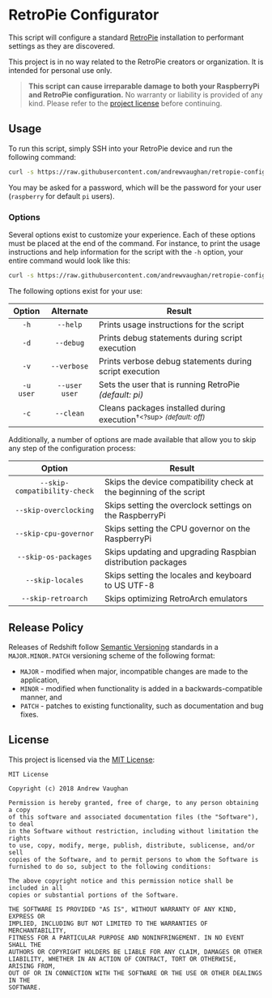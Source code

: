 # RetroPie Configurator

This script will configure a standard [RetroPie][retropie] installation to performant settings as they are discovered.

This project is in no way related to the RetroPie creators or organization.  It is intended for personal use only.

> **This script can cause irreparable damage to both your RaspberryPi and RetroPie configuration.**  No warranty or
> liability is provided of any kind.  Please refer to the [project license][project-license] before continuing.

## Usage

To run this script, simply SSH into your RetroPie device and run the following command:

```bash
curl -s https://raw.githubusercontent.com/andrewvaughan/retropie-configurator/master/configurator | sudo bash -s --
```

You may be asked for a password, which will be the password for your user (`raspberry` for default `pi` users).

### Options

Several options exist to customize your experience.  Each of these options must be placed at the end of the command.
For instance, to print the usage instructions and help information for the script with the `-h` option, your entire
command would look like this:

```bash
curl -s https://raw.githubusercontent.com/andrewvaughan/retropie-configurator/master/configurator | sudo bash -s -- -h
```

The following options exist for your use:

| Option    | Alternate     | Result                                                                  |
|:---------:|:-------------:|-------------------------------------------------------------------------|
| `-h`      | `--help`      | Prints usage instructions for the script                                |
| `-d`      | `--debug`     | Prints debug statements during script execution                         |
| `-v`      | `--verbose`   | Prints verbose debug statements during script execution                 |
| `-u user` | `--user user` | Sets the user that is running RetroPie *(default: pi)*                  |
| `-c`      | `--clean`     | Cleans packages installed during execution<sup>†<?sup> *(default: off)* |

Additionally, a number of options are made available that allow you to skip any step of the configuration process:

| Option                       | Result                                                              |
|:----------------------------:|---------------------------------------------------------------------|
| `--skip-compatibility-check` | Skips the device compatibility check at the beginning of the script |
| `--skip-overclocking`        | Skips setting the overclock settings on the RaspberryPi             |
| `--skip-cpu-governor`        | Skips setting the CPU governor on the RaspberryPi                   |
| `--skip-os-packages`         | Skips updating and upgrading Raspbian distribution packages         |
| `--skip-locales`             | Skips setting the locales and keyboard to US UTF-8                  |
| `--skip-retroarch`           | Skips optimizing RetroArch emulators                                |

## Release Policy

Releases of Redshift follow [Semantic Versioning][semver-url] standards in a `MAJOR.MINOR.PATCH` versioning
scheme of the following format:

* `MAJOR` - modified when major, incompatible changes are made to the application,
* `MINOR` - modified when functionality is added in a backwards-compatible manner, and
* `PATCH` - patches to existing functionality, such as documentation and bug fixes.

## License

This project is licensed via the [MIT License][project-license]:

```
MIT License

Copyright (c) 2018 Andrew Vaughan

Permission is hereby granted, free of charge, to any person obtaining a copy
of this software and associated documentation files (the "Software"), to deal
in the Software without restriction, including without limitation the rights
to use, copy, modify, merge, publish, distribute, sublicense, and/or sell
copies of the Software, and to permit persons to whom the Software is
furnished to do so, subject to the following conditions:

The above copyright notice and this permission notice shall be included in all
copies or substantial portions of the Software.

THE SOFTWARE IS PROVIDED "AS IS", WITHOUT WARRANTY OF ANY KIND, EXPRESS OR
IMPLIED, INCLUDING BUT NOT LIMITED TO THE WARRANTIES OF MERCHANTABILITY,
FITNESS FOR A PARTICULAR PURPOSE AND NONINFRINGEMENT. IN NO EVENT SHALL THE
AUTHORS OR COPYRIGHT HOLDERS BE LIABLE FOR ANY CLAIM, DAMAGES OR OTHER
LIABILITY, WHETHER IN AN ACTION OF CONTRACT, TORT OR OTHERWISE, ARISING FROM,
OUT OF OR IN CONNECTION WITH THE SOFTWARE OR THE USE OR OTHER DEALINGS IN THE
SOFTWARE.
```


[project-license]: https://github.com/andrewvaughan/retropie-configurator/blob/master/LICENSE
[semver-url]:      http://semver.org/
[retropie]:        https://retropie.org.uk/
